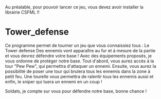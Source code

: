 Au préalable, pour pouvoir lancer ce jeu, vous devez avoir installer la librairie CSFML !!

# Tower_defense
Ce programme permet de tourner un jeu que vous connaissiez tous : Le Tower defense
Des ennemis vont apparaître au fur et à mesure de la partie et vous devrez défendre votre base !
Avec des équipements proposés, je vous ordonne de protéger notre base.
Tout d'abord, vous aurez accès à la tour "Pew Pew", qui permettra d'attaquer un ennemi.
Ensuite, vous aurez la possibilité de poser une tour qui brulera tous les ennemis dans la zone à petit feu.
Une tourelle vous permettra de ralentir tous les ennemis aussi et enfin, le sniper qui tuera un ennemi en un coup !

Soldats, je compte sur vous pour défendre notre base, bonne chance !
